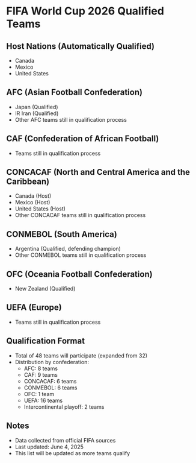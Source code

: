 # FIFA World Cup 2026 Qualified Teams

## Host Nations (Automatically Qualified)
- Canada
- Mexico
- United States

## AFC (Asian Football Confederation)
- Japan (Qualified)
- IR Iran (Qualified)
- Other AFC teams still in qualification process

## CAF (Confederation of African Football)
- Teams still in qualification process

## CONCACAF (North and Central America and the Caribbean)
- Canada (Host)
- Mexico (Host)
- United States (Host)
- Other CONCACAF teams still in qualification process

## CONMEBOL (South America)
- Argentina (Qualified, defending champion)
- Other CONMEBOL teams still in qualification process

## OFC (Oceania Football Confederation)
- New Zealand (Qualified)

## UEFA (Europe)
- Teams still in qualification process

## Qualification Format
- Total of 48 teams will participate (expanded from 32)
- Distribution by confederation:
  - AFC: 8 teams
  - CAF: 9 teams
  - CONCACAF: 6 teams
  - CONMEBOL: 6 teams
  - OFC: 1 team
  - UEFA: 16 teams
  - Intercontinental playoff: 2 teams

## Notes
- Data collected from official FIFA sources
- Last updated: June 4, 2025
- This list will be updated as more teams qualify
